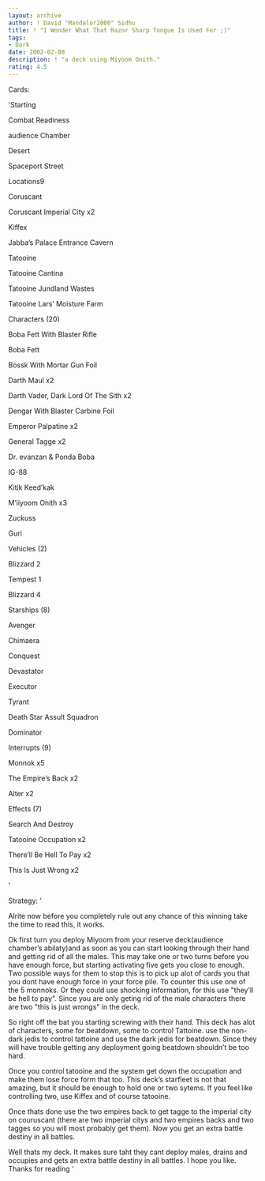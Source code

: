 ```yaml
---
layout: archive
author: ! David "Mandalor2000" Sidhu
title: ! "I Wonder What That Razor Sharp Tongue Is Used For ;)"
tags:
- Dark
date: 2002-02-08
description: ! "a deck using Miyoom Onith."
rating: 4.5
---
```

Cards: 

'Starting

Combat Readiness

audience Chamber

Desert

Spaceport Street



Locations9

Coruscant 

Coruscant Imperial City  x2

Kiffex

Jabba’s Palace Entrance Cavern 

Tatooine 

Tatooine Cantina 

Tatooine Jundland Wastes 

Tatooine Lars’ Moisture Farm 


Characters (20)

Boba Fett With Blaster Rifle 

Boba Fett 

Bossk With Mortar Gun Foil 

Darth Maul  x2

Darth Vader, Dark Lord Of The Sith  x2

Dengar With Blaster Carbine Foil 

Emperor Palpatine  x2

General Tagge  x2

Dr. evanzan & Ponda Boba

IG-88 

Kitik Keed’kak 

M’iiyoom Onith  x3

Zuckuss 

Guri


Vehicles (2)

Blizzard 2 

Tempest 1 

Blizzard 4


Starships (8)

Avenger 

Chimaera 

Conquest 

Devastator 

Executor 

Tyrant 

Death Star Assult Squadron

Dominator


Interrupts (9)

Monnok  x5

The Empire’s Back  x2

Alter x2


Effects (7)

Search And Destroy 

Tatooine Occupation  x2

There’ll Be Hell To Pay  x2

This Is Just Wrong  x2

'

Strategy: '

Alrite now before you completely rule out any chance of this winning take the time to read this, it works.


Ok first turn you deploy Miyoom from your reserve deck(audience chamber’s abilaty)and as soon as you can start looking through their hand and getting rid of all the males.  This may take one or two turns before you have enough force, but starting activating five gets you close to enough.  Two possible ways for them to stop this is to pick up alot of cards you that you dont have enough force in your force pile.  To counter this use one of the 5 monnoks.  Or they could use shocking information, for this use "they’ll be hell to pay".  Since you are only geting rid of the male characters there are two "this is just wrongs" in the deck.


So right off the bat you starting screwing with their hand.  This deck has alot of characters, some for beatdown, some to control Tattoine.  use the non-dark jedis to control tattoine and use the dark jedis for beatdown.  Since they will have trouble getting any deployment going beatdown shouldn’t be too hard.


Once you control tatooine and the system get down the occupation and make them lose force form that too.  This deck’s starfleet is not that amazing, but it should be enough to hold one or two sytems.  If you feel like controlling two, use Kiffex and of course tatooine.


Once thats done use the two empires back to get tagge to the imperial city on couruscant (there are two imperial citys and two empires backs and two tagges so you will most probably get them).  Now you get an extra battle destiny in all battles.


Well thats my deck.  It makes sure taht they cant deploy males, drains and occupies and gets an extra battle destiny in all battles.  I hope you like.  Thanks for reading '